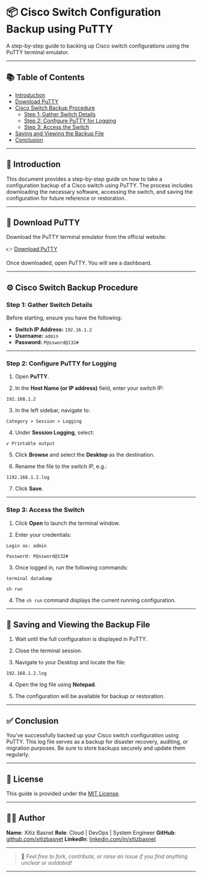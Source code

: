 # 📦 Cisco Switch Configuration Backup using PuTTY

A step-by-step guide to backing up Cisco switch configurations using the PuTTY terminal emulator.

---

## 📚 Table of Contents

- [Introduction](#introduction)
- [Download PuTTY](#download-putty)
- [Cisco Switch Backup Procedure](#cisco-switch-backup-procedure)
  - [Step 1: Gather Switch Details](#step-1-gather-switch-details)
  - [Step 2: Configure PuTTY for Logging](#step-2-configure-putty-for-logging)
  - [Step 3: Access the Switch](#step-3-access-the-switch)
- [Saving and Viewing the Backup File](#saving-and-viewing-the-backup-file)
- [Conclusion](#conclusion)

---

## 🧾 Introduction

This document provides a step-by-step guide on how to take a configuration backup of a Cisco switch using PuTTY. The process includes downloading the necessary software, accessing the switch, and saving the configuration for future reference or restoration.

---

## 🔽 Download PuTTY

Download the PuTTY terminal emulator from the official website:

👉 [Download PuTTY](https://www.chiark.greenend.org.uk/~sgtatham/putty/latest.html)

Once downloaded, open PuTTY. You will see a dashboard. 

---

## ⚙️ Cisco Switch Backup Procedure

### Step 1: Gather Switch Details

Before starting, ensure you have the following:

- **Switch IP Address:** `192.16.1.2`
- **Username:** `admin`
- **Password:** `P@ssword@132#`
---

### Step 2: Configure PuTTY for Logging

1. Open **PuTTY**.

2. In the **Host Name (or IP address)** field, enter your switch IP:
```
192.168.1.2
```

3. In the left sidebar, navigate to:
```
Category > Session > Logging
```

4. Under **Session Logging**, select:
```
✔ Printable output
```

5. Click **Browse** and select the **Desktop** as the destination.

6. Rename the file to the switch IP, e.g.:
```
1192.168.1.2.log
```

7. Click **Save**.
---

### Step 3: Access the Switch

1. Click **Open** to launch the terminal window.

2. Enter your credentials:
```
Login as: admin
```
```
Password: P@ssword@132#
```

3. Once logged in, run the following commands:
```
terminal datadump
```
```
sh run
```

4. The `sh run` command displays the current running configuration.
---

## 💾 Saving and Viewing the Backup File

1. Wait until the full configuration is displayed in PuTTY.

2. Close the terminal session.

3. Navigate to your Desktop and locate the file:
```
192.168.1.2.log
```

4. Open the log file using **Notepad**.

5. The configuration will be available for backup or restoration.
---

## ✅ Conclusion

You’ve successfully backed up your Cisco switch configuration using PuTTY. This log file serves as a backup for disaster recovery, auditing, or migration purposes. Be sure to store backups securely and update them regularly.

---

## 📎 License

This guide is provided under the [MIT License](LICENSE).

---

## 🙋‍♂️ Author

**Name**: Xitiz Basnet
**Role**: Cloud | DevOps | System Engineer
**GitHub**: [github.com/xitizbasnet](https://github.com/xitizbasnet)
**LinkedIn**: [linkedin.com/in/xitizbasnet](https://linkedin.com/in/xitizbasnet)

---

> 💬 *Feel free to fork, contribute, or raise an issue if you find anything unclear or outdated!*

---

